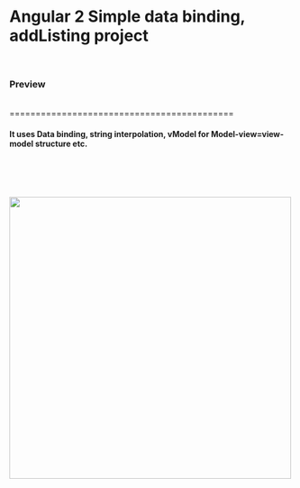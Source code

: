# Angular 2 Simple data binding, addListing project

<br>
<h3>Preview</h3>
<br>
===========================================
<br>
<h4>It uses Data binding, string interpolation, vModel for Model-view=view-model structure etc.</h4>
<br>
<br>
<br>
<br>
<img height= 500 src="https://media.giphy.com/media/26BGP0xNuvpei1pLy/source.gif">
